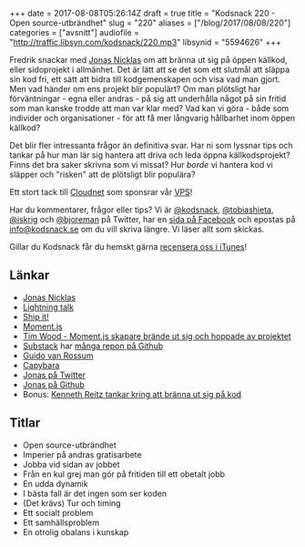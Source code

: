 +++
date = 2017-08-08T05:26:14Z
draft = true
title = "Kodsnack 220 - Open source-utbrändhet"
slug = "220"
aliases = ["/blog/2017/08/08/220"]
categories = ["avsnitt"]
audiofile = "http://traffic.libsyn.com/kodsnack/220.mp3"
libsynid = "5594626"
+++

Fredrik snackar med [Jonas Nicklas](https://twitter.com/jonicklas) om att bränna ut sig på öppen källkod, eller sidoprojekt i allmänhet. Det är lätt att se det som ett slutmål att släppa sin kod fri, ett sätt att bidra till kodgemenskapen och visa vad man gjort. Men vad händer om ens projekt blir populärt? Om man plötsligt har förväntningar - egna eller andras - på sig att underhålla något på sin fritid som man kanske trodde att man var klar med? Vad kan vi göra - både som individer och organisationer - för att få mer långvarig hållbarhet inom öppen källkod?

Det blir fler intressanta frågor än definitiva svar. Har ni som lyssnar tips och tankar på hur man lär sig hantera att driva och leda öppna källkodsprojekt? Finns det bra saker skrivna som vi missat? Hur *borde* vi hantera kod vi släpper och "risken" att de plötsligt blir populära?

Ett stort tack till [Cloudnet](http://www.cloudnet.se) som sponsrar vår [VPS](http://en.wikipedia.org/wiki/Virtual_private_server)!

Har du kommentarer, frågor eller tips? Vi är [@kodsnack](https://www.twitter.com/kodsnack), [@tobiashieta](https://www.twitter.com/tobiashieta), [@iskrig](https://www.twitter.com/iskrig) och [@bjoreman](https://www.twitter.com/bjoreman) på Twitter, har en [sida på Facebook](https://www.facebook.com/kodsnack) och epostas på [info@kodsnack.se](mailto:info@kodsnack.se) om du vill skriva längre. Vi läser allt som skickas.

Gillar du Kodsnack får du hemskt gärna [recensera oss i iTunes](http://itunes.apple.com/se/podcast/kodsnack/id561631498?l=en)!

## Länkar ##
* [Jonas Nicklas](https://twitter.com/jonicklas)
* [Lightning talk](https://en.wikipedia.org/wiki/Lightning_talk)
* [Ship it!](https://shipitconf.org/)
* [Moment.js](https://momentjs.com/)
* [Tim Wood - Moment.js skapare brände ut sig och hoppade av projektet](https://medium.com/@timrwood/moment-endof-term-522d8965689)
* [Substack](https://substack.neocities.org/) har [många repon på Github](https://github.com/substack?tab=repositories)
* [Guido van Rossum](https://en.wikipedia.org/wiki/Guido_van_Rossum)
* [Capybara](http://teamcapybara.github.io/capybara/)
* [Jonas på Twitter](https://twitter.com/jonicklas)
* [Jonas på Github](https://github.com/jnicklas)
* Bonus: [Kenneth Reitz tankar kring att bränna ut sig på kod](https://www.kennethreitz.org/essays/the-reality-of-developer-burnout)

## Titlar ##
* Open source-utbrändhet
* Imperier på andras gratisarbete
* Jobba vid sidan av jobbet
* Från en kul grej man gör på fritiden till ett obetalt jobb
* En udda dynamik
* I bästa fall är det ingen som ser koden
* (Det krävs) Tur och timing
* Ett socialt problem
* Ett samhällsproblem
* En otrolig obalans i kunskap